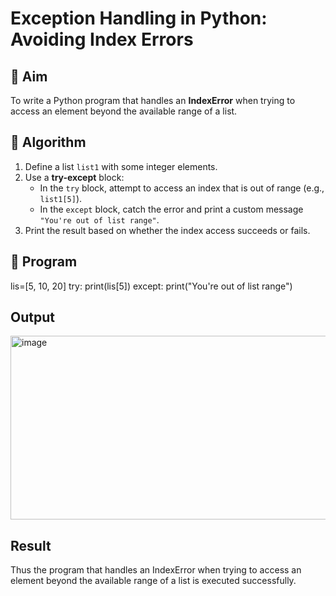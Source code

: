 # Exception Handling in Python: Avoiding Index Errors

## 🎯 Aim
To write a Python program that handles an **IndexError** when trying to access an element beyond the available range of a list.

## 🧠 Algorithm
1. Define a list `list1` with some integer elements.
2. Use a **try-except** block:
   - In the `try` block, attempt to access an index that is out of range (e.g., `list1[5]`).
   - In the `except` block, catch the error and print a custom message `"You're out of list range"`.
3. Print the result based on whether the index access succeeds or fails.

## 🧾 Program
lis=[5, 10, 20]
try:
    print(lis[5])
except:
    print("You're out of list range")
## Output
<img width="614" height="294" alt="image" src="https://github.com/user-attachments/assets/f3a490b8-88c7-4b08-8464-cb8bcacf3ba9" />

## Result
Thus the program that handles an IndexError when trying to access an element beyond the available range of a list is executed successfully.
